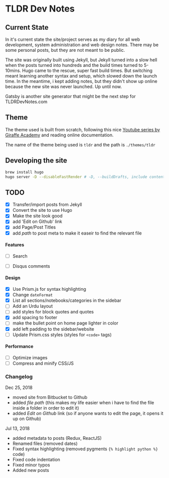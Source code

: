 # TLDR Dev Notes

## Current State
In it's current state the site/project serves as my diary for all web development, system administration and web design notes. There may be some personal posts, but they are not meant to be public.

The site was originally built using Jekyll, but Jekyll turned into a slow hell when the posts turned into hundreds and the build times turned to 5-10mins. Hugo came to the rescue, super fast build times. But switching meant learning another syntax and setup, which slowed down the launch time. In the meantime, i kept adding notes, but they didn't show up online because the new site was never launched. Up until now.

Gatsby is another site generator that might be the next step for TLDRDevNotes.com

## Theme
The theme used is built from scratch, following this nice [Youtube series by Giraffe Academy]() and reading online documentation. 

The name of the theme being used is `tldr` and the path is `./themes/tldr`


## Developing the site

```bash
brew install hugo
hugo server -D --disableFastRender # -D, --buildDrafts, include content marked as draft
```

TODO
---

- [x] Transfer/import posts from Jekyll
- [x] Convert the site to use Hugo
- [x] Make the site look good
- [x] add 'Edit on Github' link
- [x] add Page/Post Titles
- [x] add _path_ to post meta to make it easeir to find the relevant file

#### Features
- [ ] Search
- [ ] Disqus comments


#### Design
- [x] Use Prism.js for syntax highlighting
- [x] Change `dateFormat`
- [x] List all sections/notebooks/categories in the sidebar
- [ ] Add an Urdu layout
- [ ] add styles for block quotes and quotes
- [x] add spacing to footer
- [ ] make the bullet point on home page lighter in color
- [x] add left padding to the sidebar/website
- [ ] Update Prism.css styles (styles for `<code>` tags)

#### Performance
- [ ] Optimize images
- [ ] Compress and minify CSS/JS

### Changelog

Dec 25, 2018
- moved site from Bitbucket to Github
- added *file path* (this makes my life easier when i have to find the file inside a folder in order to edit it)
- added *Edit on Github* link (so if anyone wants to edit the page, it opens it up on Github)

Jul 13, 2018
- added metadata to posts (Redux, ReactJS)
- Renamed files (removed dates)
- Fixed syntax highlighting (removed pygments `{% highlight python %}` code)
- Fixed code indentation
- Fixed minor typos
- Added new posts